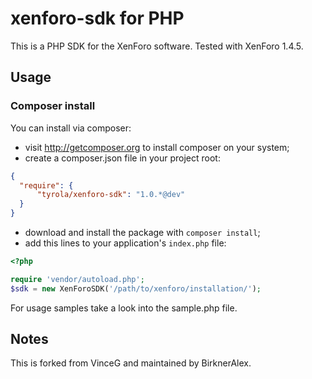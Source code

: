 xenforo-sdk for PHP
===================

This is a PHP SDK for the XenForo software. Tested with XenForo 1.4.5.

Usage
-----

### Composer install

You can install via composer:
- visit http://getcomposer.org to install composer on your system;
- create a composer.json file in your project root:

```json
{
  "require": {
      "tyrola/xenforo-sdk": "1.0.*@dev"
  }
}
```

- download and install the package with `composer install`;
- add this lines to your application's `index.php` file:

```php
<?php

require 'vendor/autoload.php';
$sdk = new XenForoSDK('/path/to/xenforo/installation/');
```

For usage samples take a look into the sample.php file.

Notes
-----

This is forked from VinceG and maintained by BirknerAlex.